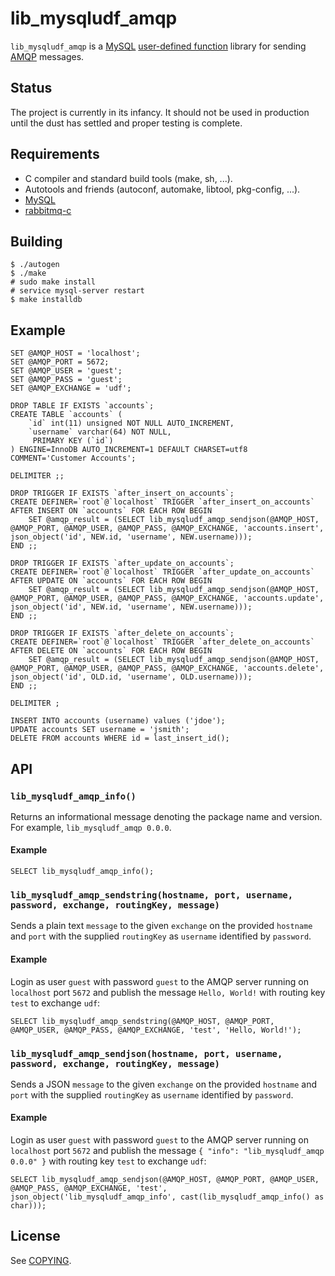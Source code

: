 # lib\_mysqludf\_amqp

`lib_mysqludf_amqp` is a [MySQL](http://www.mysql.com/) [user-defined function](http://dev.mysql.com/doc/refman/5.7/en/udf-features.html)
library for sending [AMQP](https://www.amqp.org/) messages.

## Status

The project is currently in its infancy. It should not be used in production until the dust has settled and proper testing is complete.

## Requirements

* C compiler and standard build tools (make, sh, ...).
* Autotools and friends (autoconf, automake, libtool, pkg-config, ...).
* [MySQL](http://www.mysql.com/)
* [rabbitmq-c](https://github.com/alanxz/rabbitmq-c)

## Building

```
$ ./autogen
$ ./make
# sudo make install
# service mysql-server restart
$ make installdb
```

## Example

```
SET @AMQP_HOST = 'localhost';
SET @AMQP_PORT = 5672;
SET @AMQP_USER = 'guest';
SET @AMQP_PASS = 'guest';
SET @AMQP_EXCHANGE = 'udf';

DROP TABLE IF EXISTS `accounts`;
CREATE TABLE `accounts` (
    `id` int(11) unsigned NOT NULL AUTO_INCREMENT,
    `username` varchar(64) NOT NULL,
     PRIMARY KEY (`id`)
) ENGINE=InnoDB AUTO_INCREMENT=1 DEFAULT CHARSET=utf8 COMMENT='Customer Accounts';

DELIMITER ;;

DROP TRIGGER IF EXISTS `after_insert_on_accounts`;
CREATE DEFINER=`root`@`localhost` TRIGGER `after_insert_on_accounts` AFTER INSERT ON `accounts` FOR EACH ROW BEGIN
    SET @amqp_result = (SELECT lib_mysqludf_amqp_sendjson(@AMQP_HOST, @AMQP_PORT, @AMQP_USER, @AMQP_PASS, @AMQP_EXCHANGE, 'accounts.insert', json_object('id', NEW.id, 'username', NEW.username)));
END ;;

DROP TRIGGER IF EXISTS `after_update_on_accounts`;
CREATE DEFINER=`root`@`localhost` TRIGGER `after_update_on_accounts` AFTER UPDATE ON `accounts` FOR EACH ROW BEGIN
    SET @amqp_result = (SELECT lib_mysqludf_amqp_sendjson(@AMQP_HOST, @AMQP_PORT, @AMQP_USER, @AMQP_PASS, @AMQP_EXCHANGE, 'accounts.update', json_object('id', NEW.id, 'username', NEW.username)));
END ;;

DROP TRIGGER IF EXISTS `after_delete_on_accounts`;
CREATE DEFINER=`root`@`localhost` TRIGGER `after_delete_on_accounts` AFTER DELETE ON `accounts` FOR EACH ROW BEGIN
    SET @amqp_result = (SELECT lib_mysqludf_amqp_sendjson(@AMQP_HOST, @AMQP_PORT, @AMQP_USER, @AMQP_PASS, @AMQP_EXCHANGE, 'accounts.delete', json_object('id', OLD.id, 'username', OLD.username)));
END ;;

DELIMITER ;

INSERT INTO accounts (username) values ('jdoe');
UPDATE accounts SET username = 'jsmith';
DELETE FROM accounts WHERE id = last_insert_id();
```

## API

### `lib_mysqludf_amqp_info()`

Returns an informational message denoting the package name and version. For example, `lib_mysqludf_amqp 0.0.0`.

#### Example

```
SELECT lib_mysqludf_amqp_info();
```

### `lib_mysqludf_amqp_sendstring(hostname, port, username, password, exchange, routingKey, message)`

Sends a plain text `message` to the given `exchange` on the provided `hostname` and `port` with the supplied `routingKey` as `username` identified by `password`.

#### Example

Login as user `guest` with password `guest` to the AMQP server running on `localhost` port `5672` and publish the message `Hello, World!` with routing key `test` to exchange `udf`:

```
SELECT lib_mysqludf_amqp_sendstring(@AMQP_HOST, @AMQP_PORT, @AMQP_USER, @AMQP_PASS, @AMQP_EXCHANGE, 'test', 'Hello, World!');
```

### `lib_mysqludf_amqp_sendjson(hostname, port, username, password, exchange, routingKey, message)`

Sends a JSON `message` to the given `exchange` on the provided `hostname` and `port` with the supplied `routingKey` as `username` identified by `password`.

#### Example

Login as user `guest` with password `guest` to the AMQP server running on `localhost` port `5672` and publish the message `{ "info": "lib_mysqludf_amqp 0.0.0" }` with routing key `test` to exchange `udf`:

```
SELECT lib_mysqludf_amqp_sendjson(@AMQP_HOST, @AMQP_PORT, @AMQP_USER, @AMQP_PASS, @AMQP_EXCHANGE, 'test', json_object('lib_mysqludf_amqp_info', cast(lib_mysqludf_amqp_info() as char)));
```

## License

See [COPYING](https://github.com/ssimicro/lib_mysqludf_amqp/blob/master/COPYING).
